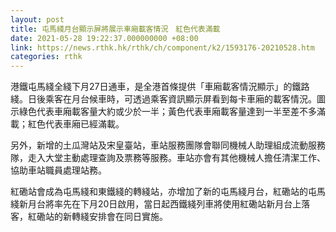 ```yaml
---
layout: post
title: 屯馬綫月台顯示屏將展示車廂載客情況　紅色代表滿載
date: 2021-05-28 19:22:37.000000000 +08:00
link: https://news.rthk.hk/rthk/ch/component/k2/1593176-20210528.htm
categories: rthk
---
```


港鐵屯馬綫全綫下月27日通車，是全港首條提供「車廂載客情況顯示」的鐵路綫。日後乘客在月台候車時，可透過乘客資訊顯示屏看到每卡車廂的載客情況。圖示綠色代表車廂載客量大約或少於一半；黃色代表車廂載客量達到一半至差不多滿載；紅色代表車廂已經滿載。

另外，新增的土瓜灣站及宋皇臺站，車站服務團隊會聯同機械人助理組成流動服務隊，走入大堂主動處理查詢及票務等服務。車站亦會有其他機械人擔任清潔工作、協助車站職員處理站務。

紅磡站會成為屯馬綫和東鐵綫的轉綫站，亦增加了新的屯馬綫月台，紅磡站的屯馬綫新月台將率先在下月20日啟用，當日起西鐵綫列車將使用紅磡站新月台上落客，紅磡站的新轉綫安排會在同日實施。
